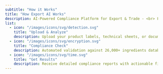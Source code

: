 ```yaml
---
subtitle: "How it Works"
title: "How Export AI Works"
description: AI-Powered Compliance Platform for Export & Trade - <br> From Product to Market in Minutes.
list:
  - icon: "/images/icons/svg/detection.svg"
    title: "Upload & Analyze"
    description: Upload your product labels, technical sheets, or documents. Our AI instantly extracts and analyzes all key information.
  - icon: "/images/icons/svg/encryption.svg"
    title: "Compliance Check"
    description: Automated validation against 26,000+ ingredients database and regulatory requirements with real-time progress tracking.
  - icon: "/images/icons/svg/time.svg"
    title: "Get Results"
    description: Receive detailed compliance reports with actionable fixes, visual annotations, and regulatory references in under 5 minutes.
---
```

